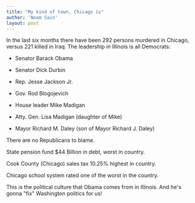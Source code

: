 ```yaml
---
title: "My kind of town, Chicago is"
author: 'Noam Sain'
layout: post
---
```


In the last six months there have been 292 persons murdered in Chicago, versus 221 killed in Iraq. The leadership in Illinois is all Democrats:

- Senator Barack Obama

- Senator Dick Durbin

- Rep. Jesse Jackson Jr.

- Gov. Rod Blogojevich

- House leader Mike Madigan

- Atty. Gen. Lisa Madigan (daughter of Mike)

- Mayor Richard M. Daley (son of Mayor Richard J. Daley)

There are no Republicans to blame.

State pension fund $44 Billion in debt, worst in country.

Cook County (Chicago) sales tax 10.25% highest in country.

Chicago school system rated one of the worst in the country.

This is the political culture that Obama comes from in Illinois. And he's gonna "fix" Washington politics for us!
